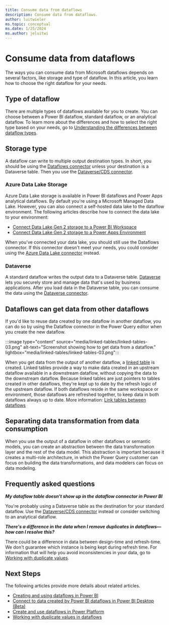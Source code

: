 ```yaml
---
title: Consume data from dataflows
description: Consume data from dataflows.
author: luitwieler
ms.topic: conceptual
ms.date: 1/25/2024
ms.author: jeluitwi
---
```


# Consume data from dataflows

The ways you can consume data from Microsoft dataflows depends on several factors, like storage and type of dataflow. In this article, you learn how to choose the right dataflow for your needs.

## Type of dataflow

There are multiple types of dataflows available for you to create. You can choose between a Power BI dataflow, standard dataflow, or an analytical dataflow. To learn more about the differences and how to select the right type based on your needs, go to [Understanding the differences between dataflow types](understanding-differences-between-analytical-standard-dataflows.md).

## Storage type

A dataflow can write to multiple output destination types. In short, you should be using the [Dataflows connector](../connectors/dataflows.md) unless your destination is a Dataverse table. Then you use the [Dataverse/CDS connector](../connectors/dataverse.md).

### Azure Data Lake Storage

Azure Data Lake storage is available in Power BI dataflows and Power Apps analytical dataflows. By default you're using a Microsoft Managed Data Lake. However, you can also connect a self-hosted data lake to the dataflow environment. The following articles describe how to connect the data lake to your environment:

- [Connect Data Lake Gen 2 storage to a Power BI Workspace](/power-bi/transform-model/dataflows/dataflows-azure-data-lake-storage-integration)
- [Connect Data Lake Gen 2 storage to a Power Apps Environment](./connect-azure-data-lake-storage-for-dataflow.md)

When you've connected your data lake, you should still use the Dataflows connector. If this connector doesn't meet your needs, you could consider using the [Azure Data Lake connector](../connectors/data-lake-storage.md) instead.

### Dataverse

A standard dataflow writes the output data to a Dataverse table. [Dataverse](/powerapps/maker/data-platform/data-platform-intro) lets you securely store and manage data that's used by business applications. After you load data in the Dataverse table, you can consume the data using the [Dataverse connector](../connectors/dataverse.md).

## Dataflows can get data from other dataflows

If you'd like to reuse data created by one dataflow in another dataflow, you can do so by using the Dataflow connector in the Power Query editor when you create the new dataflow.

:::image type="content" source="media/linked-tables/linked-tables-03.png" alt-text="Screenshot showing how to get data from a dataflow." lightbox="media/linked-tables/linked-tables-03.png":::

When you get data from the output of another dataflow, a [linked table](linked-tables.md) is created. Linked tables provide a way to make data created in an upstream dataflow available in a downstream dataflow, without copying the data to the downstream dataflow. Because linked tables are just pointers to tables created in other dataflows, they're kept up to date by the refresh logic of the upstream dataflow. If both dataflows reside in the same workspace or environment, those dataflows are refreshed together, to keep data in both dataflows always up to date. More information: [Link tables between dataflows](linked-tables.md)

## Separating data transformation from data consumption

When you use the output of a dataflow in other dataflows or semantic models, you can create an abstraction between the data transformation layer and the rest of the data model. This abstraction is important because it creates a multi-role architecture, in which the Power Query customer can focus on building the data transformations, and data modelers can focus on data modeling.

## Frequently asked questions

_**My dataflow table doesn't show up in the dataflow connector in Power BI**_

You're probably using a Dataverse table as the destination for your standard dataflow. Use the [Dataverse/CDS connector](../connectors/dataverse.md) instead or consider switching to an analytical dataflow.

_**There's a difference in the data when I remove duplicates in dataflows&mdash;how can I resolve this?**_

There could be a difference in data between design-time and refresh-time. We don't guarantee which instance is being kept during refresh time. For information that will help you avoid inconsistencies in your data, go to [Working with duplicate values](../working-with-duplicates.md).

## Next Steps

The following articles provide more details about related articles.

- [Creating and using dataflows in Power BI](/power-bi/service-dataflows-create-use)
- [Connect to data created by Power BI dataflows in Power BI Desktop (Beta)](/power-bi/desktop-connect-dataflows)
- [Create and use dataflows in Power Platform](/data-integration/dataflows/dataflows-integration-overview)
- [Working with duplicate values in dataflows](../working-with-duplicates.md)
